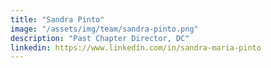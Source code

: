 ```yaml
---
title: "Sandra Pinto"
image: "/assets/img/team/sandra-pinto.png"
description: "Past Chapter Director, DC"
linkedin: https://www.linkedin.com/in/sandra-maria-pinto
---
```

